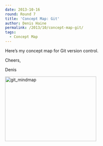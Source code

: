 ```yaml
---
date: 2013-10-16
round: Round 7
title: 'Concept Map: Git'
author: Denis Haine
permalink: /2013/10/concept-map-git/
tags:
  - Concept Map
---
```

Here&#8217;s my concept map for Git version control.

Cheers,

Denis

[<img class="alignnone size-medium wp-image-4800" alt="git_mindmap" src="http://teaching.software-carpentry.org/wp-content/uploads/2013/10/git_mindmap-300x212.png" width="300" height="212" />][1]

 [1]: http://teaching.software-carpentry.org/wp-content/uploads/2013/10/git_mindmap.png
